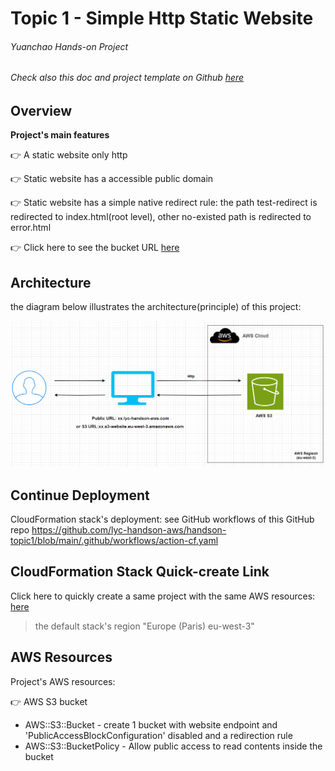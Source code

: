 # Topic 1 - Simple Http Static Website

###### Yuanchao Hands-on Project

###### Check also this doc and project template on Github  [here](https://github.com/lyc-handson-aws/handson-topic1)

## **Overview** 

**Project's main features**

:point_right: A static website only http

:point_right: Static website has a accessible public domain

:point_right: Static website has a simple native redirect rule: the path test-redirect is redirected to index.html(root level), other no-existed path is redirected to error.html

:point_right: Click here to see the bucket URL  [here](https://github.com/lyc-handson-aws/handson-topic1)

## **Architecture**

the diagram below illustrates the architecture(principle) of this project:

![](images/1-architecture.png)

## Continue Deployment

CloudFormation stack's deployment: see GitHub workflows of this GitHub repo https://github.com/lyc-handson-aws/handson-topic1/blob/main/.github/workflows/action-cf.yaml

## **CloudFormation Stack Quick-create Link**

Click here to quickly create a same project with the same AWS resources:  [here](https://eu-west-3.console.aws.amazon.com/cloudformation/home?region=eu-west-3#/stacks/create/review?templateURL=https://s3bucket-handson-topic1.s3.eu-west-3.amazonaws.com/CF-template-handson-topic1.yaml)

> the default stack's region "Europe (Paris) eu-west-3"

## **AWS Resources**

Project's AWS resources:

:point_right: AWS S3 bucket

- AWS::S3::Bucket - create 1 bucket with website endpoint and 'PublicAccessBlockConfiguration' disabled and a redirection rule
- AWS::S3::BucketPolicy -  Allow public access to read contents inside the bucket
